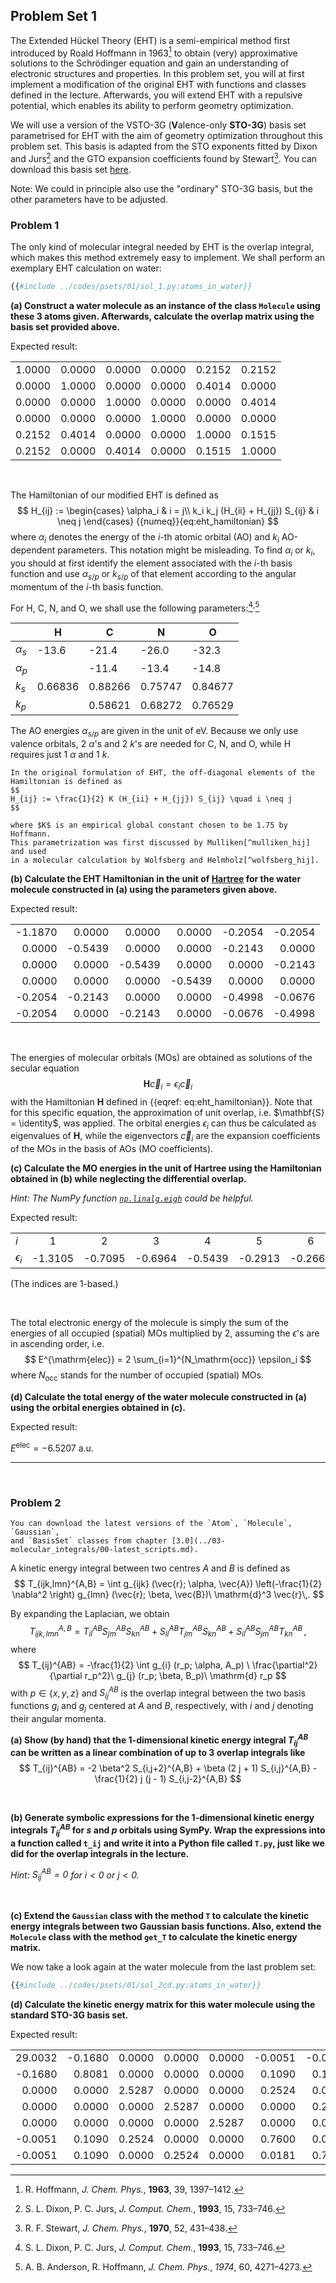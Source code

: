 ## Problem Set 1

The Extended Hückel Theory (EHT) is a semi-empirical method first 
introduced by Roald Hoffmann in 1963[^hoffmann_eht] to obtain (very) 
approximative solutions to the Schrödinger equation and gain an understanding 
of electronic structures and properties. In this problem set, you will at first 
implement a modification of the original EHT with functions and classes 
defined in the lecture. Afterwards, you will extend EHT with a repulsive 
potential, which enables its ability to perform geometry optimization.

We will use a version of the VSTO-3G 
(**V**alence-only **STO-3G**) basis set parametrised for EHT with the aim 
of geometry optimization throughout this problem set. 
This basis is adapted from the STO exponents fitted by 
Dixon and Jurs[^dixon_params] and the GTO expansion coefficients 
found by Stewart[^stewart_expansion]. You can download this basis set 
<a href="../codes/psets/01/vsto-3g.json" download>here</a>.

<span class="comment">
Note: We could in principle also use the "ordinary" STO-3G basis, 
but the other parameters have to be adjusted.
</span>

### Problem 1
The only kind of molecular integral needed by EHT is the overlap integral, 
which makes this method extremely easy to implement. We shall perform an 
exemplary EHT calculation on water:
```python
{{#include ../codes/psets/01/sol_1.py:atoms_in_water}}
```
**(a) Construct a water molecule as an instance of the class `Molecule` 
using these 3 atoms given. Afterwards, calculate the overlap matrix using 
the basis set provided above.** 

Expected result:

|        |        |        |        |        |        |
|--------|--------|--------|--------|--------|--------|
| 1.0000 | 0.0000 | 0.0000 | 0.0000 | 0.2152 | 0.2152 |
| 0.0000 | 1.0000 | 0.0000 | 0.0000 | 0.4014 | 0.0000 |
| 0.0000 | 0.0000 | 1.0000 | 0.0000 | 0.0000 | 0.4014 |
| 0.0000 | 0.0000 | 0.0000 | 1.0000 | 0.0000 | 0.0000 |
| 0.2152 | 0.4014 | 0.0000 | 0.0000 | 1.0000 | 0.1515 |
| 0.2152 | 0.0000 | 0.4014 | 0.0000 | 0.1515 | 1.0000 |

&nbsp;

The Hamiltonian of our modified EHT is defined as 
$$
H_{ij} := 
\begin{cases}
\alpha_i & i = j\\
k_i k_j (H_{ii} + H_{jj}) S_{ij} & i \neq j
\end{cases}
{{numeq}}{eq:eht_hamiltonian}
$$
where $\alpha_i$ denotes the energy of the $i$-th atomic orbital (AO) 
and $k_i$ AO-dependent parameters. This notation might be misleading. To 
find $\alpha_i$ or $k_i$, you should at first identify the element associated 
with the $i$-th basis function and use $\alpha_{s/p}$ 
or $k_{s/p}$ of that element according to the angular momentum of the 
$i$-th basis function.

For H, C, N, and O, we shall use the following 
parameters:[^dixon_params]<sup>,</sup>[^anderson_alpha]

|              | H       | C       | N       |     O   |
|--------------|---------|---------|---------|---------|
| $\alpha_s$   | -13.6   | -21.4   | -26.0   | -32.3   |
| $\alpha_p$   |         | -11.4   | -13.4   | -14.8   |
| $k_s$        | 0.66836 | 0.88266 | 0.75747 | 0.84677 |
| $k_p$        |         | 0.58621 | 0.68272 | 0.76529 |

The AO energies $\alpha_{s/p}$ are given in the unit of eV.
Because we only use valence orbitals, <nobr>2 $\alpha$'s</nobr> and 
<nobr>2 $k$'s</nobr> are needed for C, N, and O, while H requires just 
<nobr>1 $\alpha$</nobr> and <nobr>1 $k$</nobr>.

```admonish info title="Note on the original EHT" collapsible=true
In the original formulation of EHT, the off-diagonal elements of the 
Hamiltonian is defined as
$$
H_{ij} := \frac{1}{2} K (H_{ii} + H_{jj}) S_{ij} \quad i \neq j
$$

where $K$ is an empirical global constant chosen to be 1.75 by Hoffmann. 
This parametrization was first discussed by Mulliken[^mulliken_hij] and used 
in a molecular calculation by Wolfsberg and Helmholz[^wolfsberg_hij]. 
```


**(b) Calculate the EHT Hamiltonian in the unit of 
[Hartree](https://en.wikipedia.org/wiki/Hartree) for the water molecule 
constructed in (a) using the parameters given above.** 

Expected result:

|        |         |         |         |          |          |
|-------:|--------:|--------:|--------:|---------:|---------:|
| -1.1870|   0.0000|   0.0000|   0.0000|  -0.2054 |  -0.2054 |
|  0.0000|  -0.5439|   0.0000|   0.0000|  -0.2143 |   0.0000 |
|  0.0000|   0.0000|  -0.5439|   0.0000|   0.0000 |  -0.2143 |
|  0.0000|   0.0000|   0.0000|  -0.5439|   0.0000 |   0.0000 |
| -0.2054|  -0.2143|   0.0000|   0.0000|  -0.4998 |  -0.0676 |
| -0.2054|   0.0000|  -0.2143|   0.0000|  -0.0676 |  -0.4998 |

&nbsp;

The energies of molecular orbitals (MOs) are obtained as solutions of the 
secular equation
$$
  \bm{H} \vec{c}_i = \epsilon_i \vec{c}_i
$$
with the Hamiltonian $\bm{H}$ defined in {{eqref: eq:eht_hamiltonian}}.
Note that for this specific equation, the approximation of unit overlap,
i.e. $\mathbf{S} = \identity$, was applied.
The orbital energies $\epsilon_i$ can thus be calculated as
eigenvalues of $\mathbf{H}$, while the eigenvectors $\vec{c}_i$ are the
expansion coefficients of the MOs in the basis of AOs (MO coefficients).

**(c) Calculate the MO energies in the unit of Hartree using the 
Hamiltonian obtained in (b) while neglecting the differential overlap.**

_Hint: The NumPy function 
[`np.linalg.eigh`](https://numpy.org/doc/stable/reference/generated/numpy.linalg.eigh.html)
could be helpful._

Expected result:

|              |        |        |        |        |        |        |
|--------------|:------:|:------:|:------:|:------:|:------:|:------:|
| $i$          | 1      | 2      | 3      | 4      | 5      | 6      |
| $\epsilon_i$ | -1.3105| -0.7095| -0.6964| -0.5439| -0.2913| -0.2665|

(The indices are 1-based.)

&nbsp;

The total electronic energy of the molecule is simply the sum of the energies 
of all occupied (spatial) MOs multiplied by 2, assuming the 
$\epsilon$'s are in ascending order, i.e.
$$
E^{\mathrm{elec}} = 2 \sum_{i=1}^{N_\mathrm{occ}} \epsilon_i
$$
where $N_{\mathrm{occ}}$ stands for the number of occupied (spatial) MOs.

**(d) Calculate the total energy of the water molecule constructed in (a) 
using the orbital energies obtained in (c).**

Expected result:

$E^{\mathrm{elec}} = -6.5207\ \mathrm{a.u.}$


[^hoffmann_eht]: R. Hoffmann, _J. Chem. Phys._, **1963**, 39, 1397&ndash;1412.

[^dixon_params]: S. L. Dixon, P. C. Jurs, _J. Comput. Chem._, **1993**, 15, 733&ndash;746.

[^stewart_expansion]: R. F. Stewart, _J. Chem. Phys._, **1970**, 52, 431&ndash;438.

[^anderson_alpha]: A. B. Anderson, R. Hoffmann, _J. Chem. Phys._, *1974*, 60, 4271&ndash;4273.

[^mulliken_hij]: R. S. Mulliken, _J. Chim. Phys._, **1949**, 46, 497&ndash;542.

[^wolfsberg_hij]: M. A. X. Wolfsberg, L. Helmholz, _J. Chem. Phys._, **1952**, 20, 837&ndash;843.


---
&nbsp;

### Problem 2

```admonish tip
You can download the latest versions of the `Atom`, `Molecule`, `Gaussian`,
and `BasisSet` classes from chapter [3.0](../03-molecular_integrals/00-latest_scripts.md).
```


A kinetic energy integral between two centres $A$ and $B$ is 
defined as
$$
T_{ijk,lmn}^{A,B} = 
\int g_{ijk} (\vec{r}; \alpha, \vec{A}) 
\left(-\frac{1}{2} \nabla^2 \right)
g_{lmn} (\vec{r}; \beta, \vec{B})\ \mathrm{d}^3 \vec{r}\,.
$$

By expanding the Laplacian, we obtain
$$
T_{ijk,lmn}^{A,B} =
 T_{il}^{AB} S_{jm}^{AB} S_{kn}^{AB} +
 S_{il}^{AB} T_{jm}^{AB} S_{kn}^{AB} +
 S_{il}^{AB} S_{jm}^{AB} T_{kn}^{AB}\,,
$$
where 
$$
    T_{ij}^{AB} = -\frac{1}{2} \int g_{i} (r_p; \alpha, A_p)
    \ \frac{\partial^2}{\partial r_p^2}\ 
    g_{j} (r_p; \beta, B_p)\ \mathrm{d} r_p
$$
with $p \in \{x, y, z\}$ and $S_{ij}^{AB}$ is the overlap 
integral between the two basis functions $g_i$ and $g_j$ 
centered at $A$ and $B$, respectively, with $i$ and $j$ 
denoting their angular momenta.

**(a) Show (by hand) that the 1-dimensional kinetic energy integral 
$T_{ij}^{AB}$ can be written as a linear combination of up to 
3 overlap integrals like**
$$
T_{ij}^{AB} = 
  -2 \beta^2 S_{i,j+2}^{A,B} + 
  \beta (2 j + 1) S_{i,j}^{A,B} - 
  \frac{1}{2} j (j - 1) S_{i,j-2}^{A,B}
$$

&nbsp;

**(b) Generate symbolic expressions for the 1-dimensional kinetic energy 
integrals $T_{ij}^{AB}$ for $s$ and $p$ orbitals using SymPy. 
Wrap the expressions into a function called `t_ij` and write it **into a **Python** file called** `T.py`, just like we did for the overlap integrals in the 
lecture.**

*Hint: $S_{ij}^{AB} = 0$ for $i < 0$ or $j < 0$.*

&nbsp;

**(c) Extend the `Gaussian` class with the method `T` to calculate the 
kinetic energy integrals between two Gaussian basis functions. Also, 
extend the `Molecule` class with the method `get_T` to calculate the 
kinetic energy matrix.**

We now take a look again at the water molecule from the last problem set:
```python
{{#include ../codes/psets/01/sol_2cd.py:atoms_in_water}}
```
**(d) Calculate the kinetic energy matrix for this water molecule using 
the standard STO-3G basis set.**

Expected result:

|          |          |          |          |          |          |          |
|---------:|---------:|---------:|---------:|---------:|---------:|---------:|
|  29.0032 |  -0.1680 |   0.0000 |   0.0000 |   0.0000 | -0.0051  | -0.0051  |
|  -0.1680 |   0.8081 |   0.0000 |   0.0000 |   0.0000 |  0.1090  |  0.1090  |
|   0.0000 |   0.0000 |   2.5287 |   0.0000 |   0.0000 |  0.2524  |   0.0000 |
|   0.0000 |   0.0000 |   0.0000 |   2.5287 |   0.0000 |   0.0000 |  0.2524  |
|   0.0000 |   0.0000 |   0.0000 |   0.0000 |   2.5287 |   0.0000 |   0.0000 |
| -0.0051  |   0.1090 |   0.2524 |   0.0000 |   0.0000 |  0.7600  |  0.0181  |
| -0.0051  |   0.1090 |   0.0000 |   0.2524 |   0.0000 |  0.0181  |  0.7600  |

